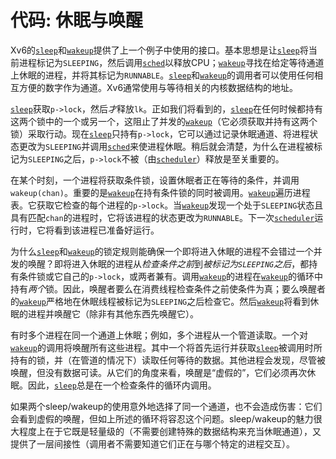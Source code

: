 # 代码: 休眠与唤醒

Xv6的[`sleep`](/source/xv6-riscv/user/user.h.md)和[`wakeup`](/source/xv6-riscv/kernel/defs.h.md)提供了上一个例子中使用的接口。基本思想是让[`sleep`](/source/xv6-riscv/user/user.h.md)将当前进程标记为`SLEEPING`，然后调用[`sched`](/source/xv6-riscv/kernel/defs.h.md)以释放CPU；[`wakeup`](/source/xv6-riscv/kernel/defs.h.md)寻找在给定等待通道上休眠的进程，并将其标记为`RUNNABLE`。[`sleep`](/source/xv6-riscv/user/user.h.md)和[`wakeup`](/source/xv6-riscv/kernel/defs.h.md)的调用者可以使用任何相互方便的数字作为通道。Xv6通常使用与等待相关的内核数据结构的地址。

[`sleep`](/source/xv6-riscv/user/user.h.md)获取`p->lock`，然后*才*释放`lk`。正如我们将看到的，[`sleep`](/source/xv6-riscv/user/user.h.md)在任何时候都持有这两个锁中的一个或另一个，这阻止了并发的[`wakeup`](/source/xv6-riscv/kernel/defs.h.md)（它必须获取并持有这两个锁）采取行动。现在[`sleep`](/source/xv6-riscv/user/user.h.md)只持有`p->lock`，它可以通过记录休眠通道、将进程状态更改为`SLEEPING`并调用[`sched`](/source/xv6-riscv/kernel/defs.h.md)来使进程休眠。稍后就会清楚，为什么在进程被标记为`SLEEPING`之后，`p->lock`不被（由[`scheduler`](/source/xv6-riscv/kernel/proc.c.md)）释放是至关重要的。

在某个时刻，一个进程将获取条件锁，设置休眠者正在等待的条件，并调用`wakeup(chan)`。重要的是[`wakeup`](/source/xv6-riscv/kernel/defs.h.md)在持有条件锁的同时被调用。[`wakeup`](/source/xv6-riscv/kernel/defs.h.md)遍历进程表。它获取它检查的每个进程的`p->lock`。当[`wakeup`](/source/xv6-riscv/kernel/defs.h.md)发现一个处于`SLEEPING`状态且具有匹配`chan`的进程时，它将该进程的状态更改为`RUNNABLE`。下一次[`scheduler`](/source/xv6-riscv/kernel/proc.c.md)运行时，它将看到该进程已准备好运行。

为什么[`sleep`](/source/xv6-riscv/user/user.h.md)和[`wakeup`](/source/xv6-riscv/kernel/defs.h.md)的锁定规则能确保一个即将进入休眠的进程不会错过一个并发的唤醒？即将进入休眠的进程从*检查条件之前*到*被标记为`SLEEPING`之后*，都持有条件锁或它自己的`p->lock`，或两者兼有。调用[`wakeup`](/source/xv6-riscv/kernel/defs.h.md)的进程在[`wakeup`](/source/xv6-riscv/kernel/defs.h.md)的循环中持有*两个*锁。因此，唤醒者要么在消费线程检查条件之前使条件为真；要么唤醒者的[`wakeup`](/source/xv6-riscv/kernel/defs.h.md)严格地在休眠线程被标记为`SLEEPING`之后检查它。然后[`wakeup`](/source/xv6-riscv/kernel/defs.h.md)将看到休眠的进程并唤醒它（除非有其他东西先唤醒它）。

有时多个进程在同一个通道上休眠；例如，多个进程从一个管道读取。一个对[`wakeup`](/source/xv6-riscv/kernel/defs.h.md)的调用将唤醒所有这些进程。其中一个将首先运行并获取[`sleep`](/source/xv6-riscv/user/user.h.md)被调用时所持有的锁，并（在管道的情况下）读取任何等待的数据。其他进程会发现，尽管被唤醒，但没有数据可读。从它们的角度来看，唤醒是“虚假的”，它们必须再次休眠。因此，[`sleep`](/source/xv6-riscv/user/user.h.md)总是在一个检查条件的循环内调用。

如果两个sleep/wakeup的使用意外地选择了同一个通道，也不会造成伤害：它们会看到虚假的唤醒，但如上所述的循环将容忍这个问题。sleep/wakeup的魅力很大程度上在于它既是轻量级的（不需要创建特殊的数据结构来充当休眠通道），又提供了一层间接性（调用者不需要知道它们正在与哪个特定的进程交互）。